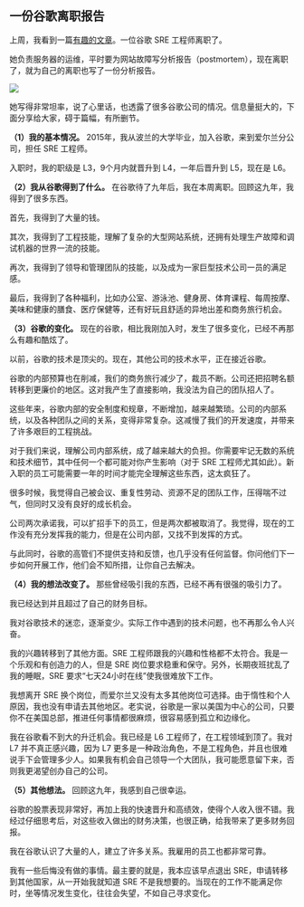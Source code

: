 ## 一份谷歌离职报告

上周，我看到一篇[有趣的文章](https://tinystruggles.com/posts/google_postmortem/)。一位谷歌 SRE 工程师离职了。

她负责服务器的运维，平时要为网站故障写分析报告（postmortem），现在离职了，就为自己的离职也写了一份分析报告。

![](https://cdn.beekka.com/blogimg/asset/202408/bg2024082015.webp)

她写得非常坦率，说了心里话，也透露了很多谷歌公司的情况。信息量挺大的，下面分享给大家，碍于篇幅，有所删节。

**（1）我的基本情况。** 2015年，我从波兰的大学毕业，加入谷歌，来到爱尔兰分公司，担任 SRE 工程师。

入职时，我的职级是 L3，9个月内就晋升到 L4，一年后晋升到 L5，现在是 L6。

**（2）我从谷歌得到了什么。** 在谷歌待了九年后，我在本周离职。回顾这九年，我得到了很多东西。

首先，我得到了大量的钱。

其次，我得到了工程技能，理解了复杂的大型网站系统，还拥有处理生产故障和调试机器的世界一流的技能。

再次，我得到了领导和管理团队的技能，以及成为一家巨型技术公司一员的满足感。

最后，我得到了各种福利，比如办公室、游泳池、健身房、体育课程、每周按摩、美味和健康的膳食、医疗保健等，还有好玩且舒适的异地出差和商务旅行机会。

**（3）谷歌的变化。** 现在的谷歌，相比我刚加入时，发生了很多变化，已经不再那么有趣和酷炫了。

以前，谷歌的技术是顶尖的。现在，其他公司的技术水平，正在接近谷歌。

谷歌的内部预算也在削减，我们的商务旅行减少了，裁员不断。公司还把招聘名额转移到更廉价的地区。这对我产生了直接影响，我没法为自己的团队招人了。

这些年来，谷歌内部的安全制度和规章，不断增加，越来越繁琐。公司的内部系统，以及各种团队之间的关系，变得非常复杂。这减慢了我们的开发速度，并带来了许多艰巨的工程挑战。

对于我们来说，理解公司内部系统，成了越来越大的负担。你需要牢记无数的系统和技术细节，其中任何一个都可能对你产生影响（对于 SRE 工程师尤其如此）。新入职的员工可能需要一年的时间才能完全理解这些东西，这太疯狂了。

很多时候，我觉得自己被会议、重复性劳动、资源不足的团队工作，压得喘不过气，但同时又没有良好的成长机会。

公司两次承诺我，可以扩招手下的员工，但是两次都被取消了。我觉得，现在的工作没有充分发挥我的能力，但是在公司内部，又找不到发挥的方式。

与此同时，谷歌的高管们不提供支持和反馈，也几乎没有任何监督。你问他们下一步如何开展工作，他们会不知所措，让你自己去解决。

**（4）我的想法改变了。** 那些曾经吸引我的东西，已经不再有很强的吸引力了。

我已经达到并且超过了自己的财务目标。

我对谷歌技术的迷恋，逐渐变少。实际工作中遇到的技术问题，也不再那么令人兴奋。

我的兴趣转移到了其他方面。SRE 工程师跟我的兴趣和性格都不太符合。我是一个乐观和有创造力的人，但是 SRE 岗位要求稳重和保守。另外，长期夜班扰乱了我的睡眠，SRE 要求“七天24小时在线”使我很难放下工作。

我想离开 SRE 换个岗位，而爱尔兰又没有太多其他岗位可选择。由于惰性和个人原因，我也没有申请去其他地区。老实说，谷歌是一家以美国为中心的公司，只要你不在美国总部，推进任何事情都很麻烦，很容易感到孤立和边缘化。

我在谷歌看不到大的升迁机会。我已经是 L6 工程师了，在工程领域到顶了。我对 L7 并不真正感兴趣，因为 L7 更多是一种政治角色，不是工程角色，并且也很难说手下会管理多少人。如果我有机会自己领导一个大团队，我可能愿意留下来，否则我更渴望创办自己的公司。

**（5）其他想法。** 回顾这九年，我感到自己很幸运。

谷歌的股票表现非常好，再加上我的快速晋升和高绩效，使得个人收入很不错。我经过仔细思考后，对这些收入做出的财务决策，也很正确，给我带来了更多财务回报。

我在谷歌认识了大量的人，建立了许多关系。我雇用的员工也都非常可靠。

我有一些后悔没有做的事情。最主要的就是，我本应该早点退出 SRE，申请转移到其他国家，从一开始我就知道 SRE 不是我想要的。当现在的工作不能满足你时，坐等情况发生变化，往往会失望，不如自己寻求变化。

